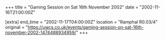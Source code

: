 +++
title = "Gaming Session on Sat 16th November 2002"
date = "2002-11-16T21:00:00Z"

[extra]
end_time = "2002-11-17T04:00:00Z"
location = "Ramphal R0.03/4"
original = "https://uwcs.co.uk/events/gaming-session-on-sat-16th-november-2002-1474488934959/"
+++



